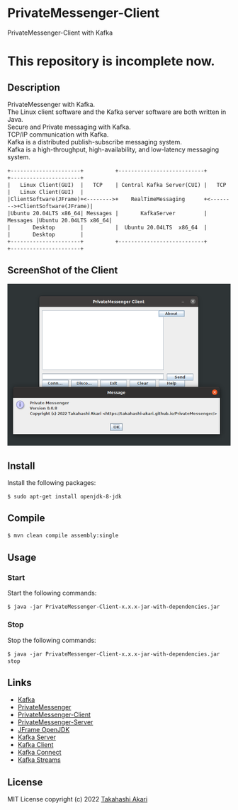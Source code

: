 # PrivateMessenger-Client
PrivateMessenger-Client with Kafka

# This repository is incomplete now.

## Description
PrivateMessenger with Kafka.  
The Linux client software and the Kafka server software are both written in Java.  
Secure and Private messaging with Kafka.  
TCP/IP communication with Kafka.  
Kafka is a distributed publish-subscribe messaging system.  
Kafka is a high-throughput, high-availability, and low-latency messaging system.
~~~
+----------------------+          +---------------------------+          +----------------------+
|   Linux Client(GUI)  |   TCP    | Central Kafka Server(CUI) |   TCP    |   Linux Client(GUI)  |
|ClientSoftware(JFrame)+<-------->+    RealTimeMessaging      +<-------->+ClientSoftware(JFrame)|
|Ubuntu 20.04LTS x86_64| Messages |       KafkaServer         | Messages |Ubuntu 20.04LTS x86_64| 
|       Desktop        |          |  Ubuntu 20.04LTS  x86_64  |          |       Desktop        |
+----------------------+          +---------------------------+          +----------------------+ 
~~~

## ScreenShot of the Client
![screenshot](screenshot.png)

## Install
Install the following packages:

```
$ sudo apt-get install openjdk-8-jdk
```

## Compile
```bash
$ mvn clean compile assembly:single
```

## Usage
### Start
Start the following commands:

```
$ java -jar PrivateMessenger-Client-x.x.x-jar-with-dependencies.jar
```


### Stop
Stop the following commands:

```
$ java -jar PrivateMessenger-Client-x.x.x-jar-with-dependencies.jar stop
```

## Links
- [Kafka](https://kafka.apache.org/)
- [PrivateMessenger](https://github.com/takahashi-akari/PrivateMessenger)
- [PrivateMessenger-Client](https://github.com/takahashi-akari/PrivateMessenger-Client)
- [PrivateMessenger-Server](https://github.com/takahashi-akari/PrivateMessenger-Server)
- [JFrame OpenJDK](https://www.openjdk.java.net/projects/javafx/javafx-swing-components.html)
- [Kafka Server](https://kafka.apache.org/documentation/)
- [Kafka Client](https://kafka.apache.org/documentation/)
- [Kafka Connect](https://kafka.apache.org/documentation/)
- [Kafka Streams](https://kafka.apache.org/documentation/)

## License
MIT License
copyright (c) 2022 [Takahashi Akari](https://github.com/takahashi-akari)
